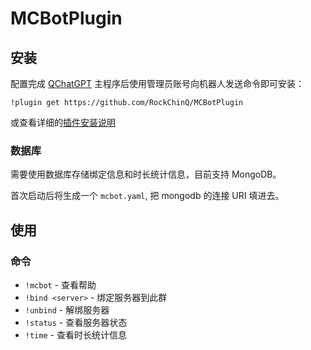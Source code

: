 # MCBotPlugin

## 安装

配置完成 [QChatGPT](https://github.com/RockChinQ/QChatGPT) 主程序后使用管理员账号向机器人发送命令即可安装：

```
!plugin get https://github.com/RockChinQ/MCBotPlugin
```
或查看详细的[插件安装说明](https://github.com/RockChinQ/QChatGPT/wiki/5-%E6%8F%92%E4%BB%B6%E4%BD%BF%E7%94%A8)

### 数据库

需要使用数据库存储绑定信息和时长统计信息，目前支持 MongoDB。

首次启动后将生成一个 `mcbot.yaml`, 把 mongodb 的连接 URI 填进去。

## 使用

### 命令

- `!mcbot` - 查看帮助
- `!bind <server>` - 绑定服务器到此群
- `!unbind` - 解绑服务器
- `!status` - 查看服务器状态
- `!time` - 查看时长统计信息